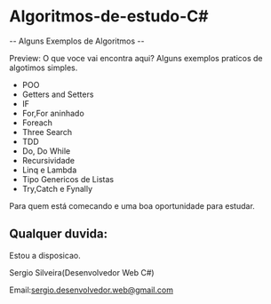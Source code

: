 # Algoritmos-de-estudo-C#
 
 -- Alguns Exemplos de Algoritmos --
 
  Preview:
  O que voce vai encontra aqui?
  Alguns exemplos praticos de algotimos simples.
  
  - POO
  - Getters and Setters
  - IF 
  - For,For aninhado
  - Foreach
  - Three Search
  - TDD
  - Do, Do While
  - Recursividade 
  - Linq e Lambda
  - Tipo Genericos de Listas
  - Try,Catch e Fynally
  
  Para quem está comecando e uma boa oportunidade para estudar.
  
  Qualquer duvida:  
  ---------------------------------------------------------------------
  Estou a disposicao.
 
  Sergio Silveira(Desenvolvedor Web C#)
  
  
  Email:sergio.desenvolvedor.web@gmail.com
  
  
  
